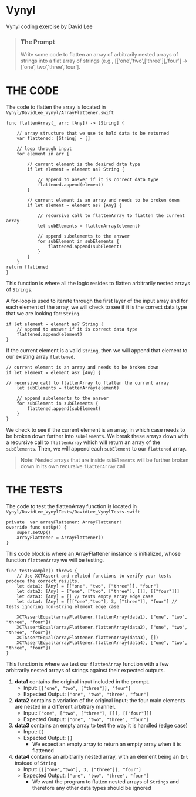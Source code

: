 
# Vynyl
Vynyl coding exercise by David Lee
>### The Prompt
> Write some code to flatten an array of arbitrarily nested arrays of strings into a flat array of strings (e.g., [['one','two',['three']],'four'] -> ['one','two','three','four'].
# THE CODE
The code to flatten the array is located in `Vynyl/DavidLee_Vynyl/ArrayFlattener.swift`

```
func flattenArray(_ arr: [Any]) -> [String] {

	// array structure that we use to hold data to be returned
	var flattened: [String] = []
	
	// loop through input
	for element in arr {
	
		// current element is the desired data type
		if let element = element as? String {
		
			// append to answer if it is correct data type
			flattened.append(element)
		}
		
		// current element is an array and needs to be broken down
		if let element = element as? [Any] {
		
			// recursive call to flattenArray to flatten the current array
			let subElements = flattenArray(element)
			
			// append subelements to the answer
			for subElement in subElements {
				flattened.append(subElement)
			}
		}
	}
return flattened
}
```
This function is where all the logic resides to flatten arbitrarily nested arrays of `Strings`.

A for-loop is used to iterate through the first layer of the input array and for each element of the array, we will check to see if it is the correct data type that we are looking for: `String`.
```
if let element = element as? String {	
	// append to answer if it is correct data type
	flattened.append(element)
}
```
If the current element is a valid `String`, then we will append that element to our existing array `flattened`.
```
// current element is an array and needs to be broken down
if let element = element as? [Any] {
		
// recursive call to flattenArray to flatten the current array
	let subElements = flattenArray(element)
			
	// append subelements to the answer
	for subElement in subElements {
		flattened.append(subElement)
	}
}
```
We check to see if the current element is an array, in which case needs to be broken down further into `subElements`. We break these arrays down with a recursive call to `flattenArray` which will return an array of the `subElements`.  Then, we will append each `subElement` to our `flattened` array.

> Note:
> Nested arrays that are inside `subElements` will be further broken down in its own recursive `flattenArray` call

# THE TESTS
The code to test the flattenArray function is located in `Vynyl/DavidLee_VynylTests/DavidLee_VynylTests.swift`

```
private  var arrayFlattener: ArrayFlattener!
override func setUp() {
	super.setUp()
	arrayFlattener = ArrayFlattener()
}
```
This code block is where an ArrayFlattener instance is initialized, whose function `flattenArray` we will be testing.

```
func testExample() throws {
	// Use XCTAssert and related functions to verify your tests produce the correct results.
	let data1: [Any] = [["one", "two", ["three"]], "four"]
	let data2: [Any] = ["one", ["two", ["three"], []], [["four"]]]
	let data3: [Any] = [] // tests empty array edge case
	let data4: [Any] = [[["one","two"], 3, ["three"]], "four"] // tests ignoring non-string element edge case
	
	XCTAssertEqual(arrayFlattener.flattenArray(data1), ["one", "two", "three", "four"])
	XCTAssertEqual(arrayFlattener.flattenArray(data2), ["one", "two", "three", "four"])
	XCTAssertEqual(arrayFlattener.flattenArray(data3), [])
	XCTAssertEqual(arrayFlattener.flattenArray(data4), ["one", "two", "three", "four"])
}
```
This function is where we test our `flattenArray` function with a few arbitrarily nested arrays of strings against their expected outputs.

1. **data1** contains the original input included in the prompt. 
	- Input: `[["one", "two", ["three"]], "four"]`
	- Expected Output: `["one", "two", "three", "four"]`
2. **data2** contains a variation of the original input; the four main elements are nested in a different arbitrary manner.
	- Input: `["one", ["two", ["three"], []], [["four"]]]`
	- Expected Output: `["one", "two", "three", "four"]`
3. **data3** contains an empty array to test the way it is handled (edge case)
	- Input: `[]`
	- Expected Output: `[]`
		- We expect an empty array to return an empty array when it is flattened
4. **data4** contains an arbitrarily nested array, with an element being an `Int` instead of `String`
	- Input: `[[["one","two"], 3, ["three"]], "four"]`
	- Expected Output: `["one", "two", "three", "four"]`
		- We want the program to flatten nested arrays of `Strings` and therefore any other data types should be ignored

